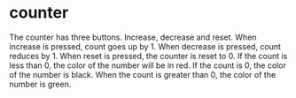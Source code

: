 # counter
The counter has three buttons. Increase, decrease and reset. When increase is pressed, count goes up by 1. When decrease is pressed, count reduces by 1. When reset is pressed, the counter is reset to 0. If the count is less than 0, the color of the number will be in red. If the count is 0, the color of the number is black. When the count is greater than 0, the color of the number is green.
